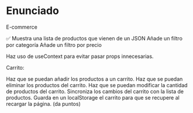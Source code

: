# Enunciado

E-commerce

✅️ Muestra una lista de productos que vienen de un JSON
Añade un filtro por categoría
Añade un filtro por precio

Haz uso de useContext para evitar pasar props innecesarias.

Carrito:

Haz que se puedan añadir los productos a un carrito.
Haz que se puedan eliminar los productos del carrito.
Haz que se puedan modificar la cantidad de productos del carrito.
Sincroniza los cambios del carrito con la lista de productos.
Guarda en un localStorage el carrito para que se recupere al recargar la página. (da puntos)

